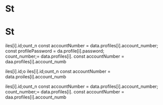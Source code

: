 # St
# St
iles[i].id;ount_n
        const accountNumber = data.profiles[i].account_number;
        const profilePassword = da.profile[i].password;   
count_number;= data.profiles[i].
        const accountNumber = daa.profiles[i].account_numb

iles[i].id;o
iles[i].id;ount_n
        const accountNumber = data.proiles[i].account_numb

iles[i].id;ount_n
        const accountNumber = data.profiles[i].account_number;
count_number;= data.profiles[i].
        const accountNumber = daa.profiles[i].account_numb

